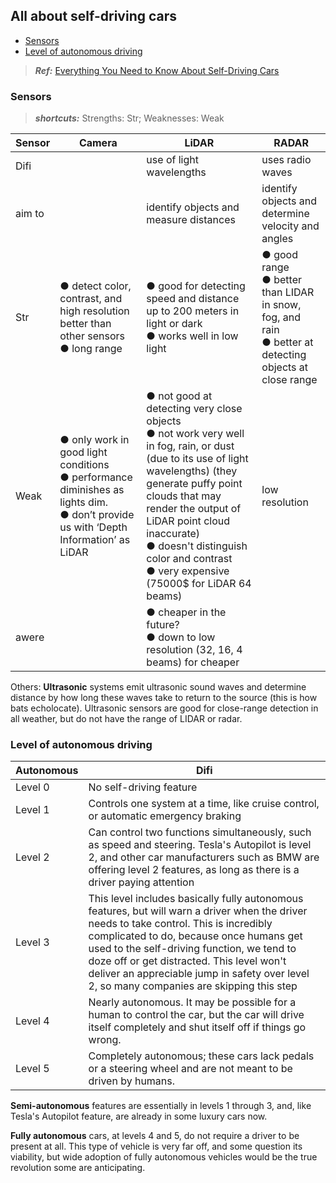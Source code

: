 ## All about self-driving cars
- [Sensors](#sensors)
- [Level of autonomous driving](#level-of-autonomous-driving)

> **_Ref:_** [Everything You Need to Know About Self-Driving Cars](https://www.fool.com/investing/2017/06/03/everything-you-need-to-know-about-self-driving-car.aspx)

### Sensors

> **_shortcuts:_** Strengths: Str; Weaknesses: Weak


| Sensor | Camera | LiDAR | RADAR |
| -- | -- | -- | -- |
| Difi | | use of light wavelengths| uses radio waves | 
| aim to | | identify objects and measure distances| identify objects and determine velocity and angles|
| Str | ● detect color, contrast, and high resolution better than other sensors <br/> ● long range | ● good for detecting speed and distance up to 200 meters in light or dark <br/> ● works well in low light | ● good range <br/> ● better than LIDAR in snow, fog, and rain <br/> ● better at detecting objects at close range|
| Weak | ● only work in good light conditions<br/>● performance diminishes as lights dim.<br/>● don’t provide us with ‘Depth Information’ as LiDAR| ● not good at detecting very close objects <br/>● not work very well in fog, rain, or dust (due to its use of light wavelengths) (they generate puffy point clouds that may render the output of LiDAR point cloud inaccurate)<br/>●  doesn't distinguish color and contrast <br/>●  very expensive (75000$ for LiDAR 64 beams) |  low resolution|
| awere | | ● cheaper in the future?<br/>●  down to low resolution (32, 16, 4 beams) for cheaper | 

Others: **Ultrasonic** systems emit ultrasonic sound waves and determine distance by how long these waves take to return to the source (this is how bats echolocate). Ultrasonic sensors are good for close-range detection in all weather, but do not have the range of LIDAR or radar.

### Level of autonomous driving

| Autonomous | Difi |
| -- | -- |
| Level 0 | No self-driving feature |
| Level 1 | Controls one system at a time, like cruise control, or automatic emergency braking |
| Level 2 | Can control two functions simultaneously, such as speed and steering. Tesla's Autopilot is level 2, and other car manufacturers such as BMW are offering level 2 features, as long as there is a driver paying attention |
| Level 3 | This level includes basically fully autonomous features, but will warn a driver when the driver needs to take control. This is incredibly complicated to do, because once humans get used to the self-driving function, we tend to doze off or get distracted. This level won't deliver an appreciable jump in safety over level 2, so many companies are skipping this step |
| Level 4 | Nearly autonomous. It may be possible for a human to control the car, but the car will drive itself completely and shut itself off if things go wrong. |
| Level 5 | Completely autonomous; these cars lack pedals or a steering wheel and are not meant to be driven by humans. |

**Semi-autonomous** features are essentially in levels 1 through 3, and, like Tesla's Autopilot feature, are already in some luxury cars now.

**Fully autonomous** cars, at levels 4 and 5, do not require a driver to be present at all. This type of vehicle is very far off, and some question its viability, but wide adoption of fully autonomous vehicles would be the true revolution some are anticipating.